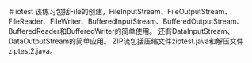 ＃iotest
该练习包括File的创建，FileInputStream、FileOutputStream、FileReader、FileWriter、BufferedInputStream、BufferedOutputStream、BufferedReader和BufferedWriter的简单使用。
还有DataInputStream、DataOutputStream的简单应用。
ZIP流包括压缩文件ziptest.java和解压文件ziptest2.java。
